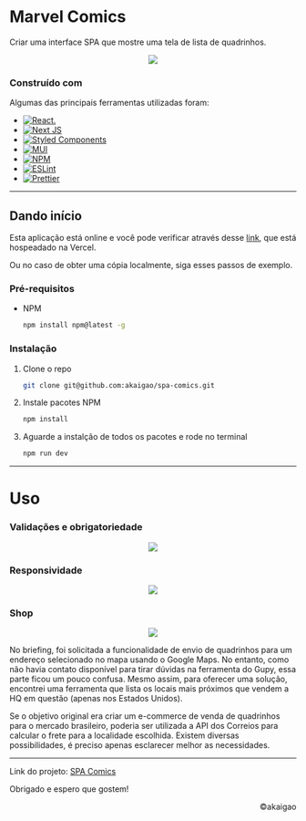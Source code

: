 # Marvel Comics

Criar uma interface SPA que mostre uma tela de lista de quadrinhos.

<div align='center'>

![](https://imgur.com/RjrzGh8.gif)

</div>

### Construído com

Algumas das principais ferramentas utilizadas foram:

- [![React.](https://img.shields.io/badge/react-%2320232a.svg?style=for-the-badge&logo=react&logoColor=%2361DAFB)](https://reactjs.org/)
- [![Next JS](https://img.shields.io/badge/Next-black?style=for-the-badge&logo=next.js&logoColor=white)](https://nextjs.org/)
- [![Styled Components](https://img.shields.io/badge/styled--components-DB7093?style=for-the-badge&logo=styled-components&logoColor=white)](https://styled-components.com/)
- [![MUI](https://img.shields.io/badge/MUI-%230081CB.svg?style=for-the-badge&logo=mui&logoColor=white)](https://mui.com/)
- [![NPM](https://img.shields.io/badge/NPM-%23000000.svg?style=for-the-badge&logo=npm&logoColor=white)](https://www.npmjs.com/)
- [![ESLint](https://img.shields.io/badge/ESLint-4B3263?style=for-the-badge&logo=eslint&logoColor=white)](https://eslint.org/)
- [![Prettier](https://img.shields.io/badge/code_style-prettier-ff69b4.svg?style=flat-square)](https://prettier.io/)

---

## Dando início

Esta aplicação está online e você pode verificar através desse [link](https://spa-comics.vercel.app/), que está hospeadado na Vercel.

Ou no caso de obter uma cópia localmente, siga esses passos de exemplo.

### Pré-requisitos

- NPM
  ```sh
  npm install npm@latest -g
  ```

### Instalação

1. Clone o repo
   ```sh
   git clone git@github.com:akaigao/spa-comics.git
   ```
2. Instale pacotes NPM
   ```sh
   npm install
   ```
3. Aguarde a instalção de todos os pacotes e rode no terminal
   ```sh
   npm run dev
   ```

---

# Uso

### Validações e obrigatoriedade

<div align="center">

![](https://imgur.com/i7otGbH.gif)

</div>

### Responsividade

<div align='center'>

![](https://imgur.com/QP5CutJ.gif)

</div>

### Shop

<div align='center'>

![](https://imgur.com/2zZ3uEn.gif)

</div>

No briefing, foi solicitada a funcionalidade de envio de quadrinhos para um endereço selecionado no mapa usando o Google Maps. No entanto, como não havia contato disponível para tirar dúvidas na ferramenta do Gupy, essa parte ficou um pouco confusa. Mesmo assim, para oferecer uma solução, encontrei uma ferramenta que lista os locais mais próximos que vendem a HQ em questão (apenas nos Estados Unidos).

Se o objetivo original era criar um e-commerce de venda de quadrinhos para o mercado brasileiro, poderia ser utilizada a API dos Correios para calcular o frete para a localidade escolhida. Existem diversas possibilidades, é preciso apenas esclarecer melhor as necessidades.

---

Link do projeto: [SPA Comics](https://github.com/akaigao/spa-comics)

Obrigado e espero que gostem!

<p align="right">©️akaigao</p>
